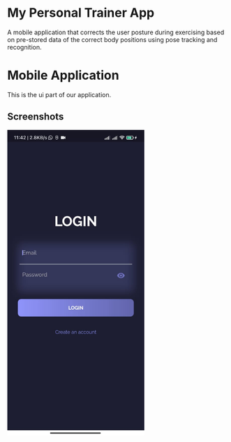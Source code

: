 # My Personal Trainer App
A mobile application that corrects the user posture during exercising based on pre-stored data of the correct body positions using pose tracking and recognition.

# Mobile Application 

This is the ui part of our application.

## Screenshots
<img src="/images/WhatsApp Image 2022-07-16 at 11.43.45 AM.jpeg" alt="Alt text" title="Sign-in Sccreen" style="display: inline-block; margin: 0 auto; height: 700px">

